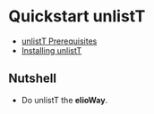 # Quickstart unlistT

- [unlistT Prerequisites](/ribs/unlistT/prerequisites.html)
- [Installing unlistT](/ribs/unlistT/installing.html)

## Nutshell

- Do unlistT the **elioWay**.
